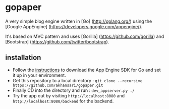 gopaper
=======

A very simple blog engine written in [Go] (http://golang.org/) using the [Google AppEngine] (https://developers.google.com/appengine/).

It's based on MVC pattern and uses [Gorilla] (https://github.com/gorilla) and [Bootstrap] (https://github.com/twitter/bootstrap).

installation
-----
- Follow the
[instructions](https://developers.google.com/appengine/docs/go/gettingstarted/devenvironment)
to download the App Engine SDK for Go and set it up in your environment.
- Get this repository to a local directory : `git clone --recursive https://github.com/akhansari/gopaper.git`
- Finally CD into the directory and run : `dev_appserver.py ./`
- Try the app out by visiting `http://localhost:8080` and `http://localhost:8080/backend` for the backend.
